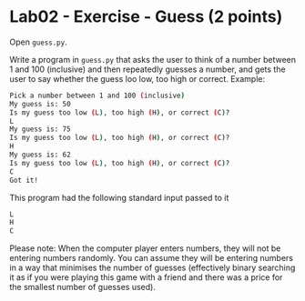# Lab02 - Exercise - Guess (2 points)

Open `guess.py`.

Write a program in `guess.py` that asks the user to think of a number between 1 and 100 (inclusive) and then repeatedly guesses a number, and gets the user to say whether the guess loo low, too high or correct. Example:

```bash
Pick a number between 1 and 100 (inclusive)
My guess is: 50
Is my guess too low (L), too high (H), or correct (C)?
L
My guess is: 75
Is my guess too low (L), too high (H), or correct (C)?
H
My guess is: 62
Is my guess too low (L), too high (H), or correct (C)?
C
Got it!
```

This program had the following standard input passed to it
```bash
L
H
C
```

Please note: When the computer player enters numbers, they will not be entering numbers randomly. You can assume they will be entering numbers in a way that minimises the number of guesses (effectively binary searching it as if you were playing this game with a friend and there was a price for the smallest number of guesses used).
